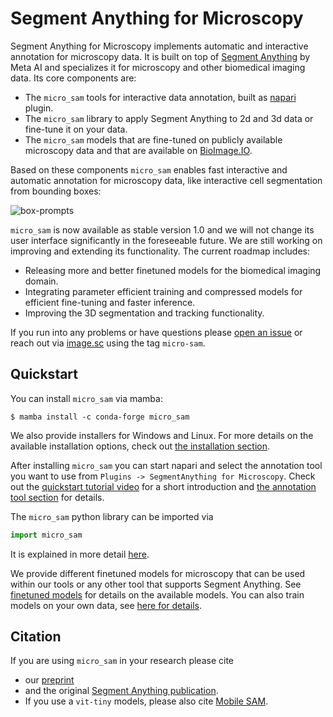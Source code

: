 # Segment Anything for Microscopy

Segment Anything for Microscopy implements automatic and interactive annotation for microscopy data. It is built on top of [Segment Anything](https://segment-anything.com/) by Meta AI and specializes it for microscopy and other biomedical imaging data.
Its core components are:
- The `micro_sam` tools for interactive data annotation, built as [napari](https://napari.org/stable/) plugin.
- The `micro_sam` library to apply Segment Anything to 2d and 3d data or fine-tune it on your data.
- The `micro_sam` models that are fine-tuned on publicly available microscopy data and that are available on [BioImage.IO](https://bioimage.io/#/).

Based on these components `micro_sam` enables fast interactive and automatic annotation for microscopy data, like interactive cell segmentation from bounding boxes:

![box-prompts](https://github.com/computational-cell-analytics/micro-sam/assets/4263537/d04cb158-9f5b-4460-98cd-023c4f19cccd)

`micro_sam` is now available as stable version 1.0 and we will not change its user interface significantly in the foreseeable future.
We are still working on improving and extending its functionality. The current roadmap includes:
- Releasing more and better finetuned models for the biomedical imaging domain.
- Integrating parameter efficient training and compressed models for efficient fine-tuning and faster inference.
- Improving the 3D segmentation and tracking functionality.

If you run into any problems or have questions please [open an issue](https://github.com/computational-cell-analytics/micro-sam/issues/new) or reach out via [image.sc](https://forum.image.sc/) using the tag `micro-sam`.


## Quickstart

You can install `micro_sam` via mamba:
```
$ mamba install -c conda-forge micro_sam
```
We also provide installers for Windows and Linux. For more details on the available installation options, check out [the installation section](#installation).

After installing `micro_sam` you can start napari and select the annotation tool you want to use from `Plugins -> SegmentAnything for Microscopy`. Check out the [quickstart tutorial video](https://youtu.be/HauT-D2BHKc) for a short introduction and [the annotation tool section](#annotation-tools) for details.

The `micro_sam` python library can be imported via

```python
import micro_sam
```

It is explained in more detail [here](#using-the-python-library).

We provide different finetuned models for microscopy that can be used within our tools or any other tool that supports Segment Anything. See [finetuned models](#finetuned-models) for details on the available models.
You can also train models on your own data, see [here for details](#training-your-own-model).

## Citation

If you are using `micro_sam` in your research please cite
- our [preprint](https://doi.org/10.1101/2023.08.21.554208)
- and the original [Segment Anything publication](https://arxiv.org/abs/2304.02643).
- If you use a `vit-tiny` models, please also cite [Mobile SAM](https://arxiv.org/abs/2306.14289).

